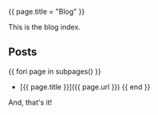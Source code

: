 {{
page.title = "Blog"
}}

This is the blog index.

## Posts

{{ fori page in subpages() }}
- [{{ page.title }}]({{ page.url }})
{{ end }}

And, that's it!

